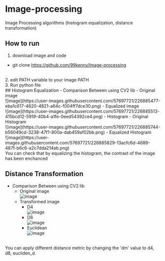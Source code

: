 # Image-processing
Image Processing algorithms (histogram equalization, distance transformation)

## How to run
1. download image and code
  - git clone https://github.com/99kenny/Image-processing
<br>
2. edit PATH variable to your image PATH
<br>
3. Run python file
<br>
## Histogram Equalization
- Comparison Between using CV2 lib
  - Original image<br>
  ![image](https://user-images.githubusercontent.com/57697721/226885477-eba1c617-4620-4821-a64c-f004ff7dce30.png)
  - Equalized image<br>
  ![image](https://user-images.githubusercontent.com/57697721/226885513-415bcd12-5919-40b4-a1fe-0eed54392ce4.png)
- Histogram
  - Original Histogram<br>
![image](https://user-images.githubusercontent.com/57697721/226885744-b56049cd-3238-47f1-800a-dab459af02bb.png)
  - Equalized Histogram<br>
![image](https://user-images.githubusercontent.com/57697721/226885829-13acfc6d-4689-487f-b6c6-a2c7dda214ab.png)
<br>
You can check that by equalizing the histogram, the contrast of the image has been enchanced

## Distance Transformation
- Comparison Between using CV2 lib
  - Original image<br>
  ![image](https://user-images.githubusercontent.com/57697721/226886955-fa1f7509-790e-42f2-9507-38a958975565.png)
  - Transformed image
    - D4<br>
    ![image](https://user-images.githubusercontent.com/57697721/226887141-8b34e1e1-aecf-4601-948d-1216c65b9504.png)
    - D8 <br>
    ![image](https://user-images.githubusercontent.com/57697721/226887074-c2a938ba-3360-451d-bf39-07de0859c565.png)
    - Euclidean<br>
    ![image](https://user-images.githubusercontent.com/57697721/226887112-12a016a9-2122-4349-a3eb-b0c99ac7ecb2.png)
<br>
You can apply different distance metric by changing the 'dm' value to d4, d8, eucliden_d.

